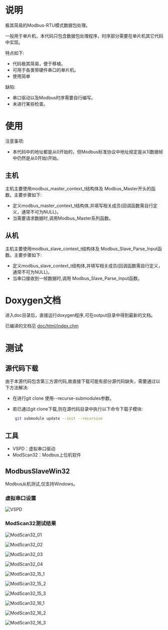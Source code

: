 # 说明

极其简易的Modbus-RTU模式数据包处理。

一般用于单片机，本代码只包含数据包处理程序，时序部分需要在单片机其它代码中实现。

特点如下:

- 代码极其简易，便于移植。
- 可用于各类带硬件串口的单片机。
- 使用简单

缺陷:

- 串口驱动以及Modbus时序需要自行编写。
- 未进行某些检查。

# 使用

注意事项:

- 本代码中的地址都是从0开始的，但Modbus标准协议中地址规定是从1(数据帧中仍然是从0开始)开始。

## 主机

主机主要使用modbus_master_context_t结构体及 Modbus_Master开头的函数。主要步骤如下:

- 定义modbus_master_context_t结构体,并填写相关成员(回调函数需自行定义，通常不可为NULL)。
- 当需要请求数据时,调用Modbus_Master系列函数。

## 从机

主机主要使用modbus_slave_context_t结构体及 Modbus_Slave_Parse_Input函数。主要步骤如下:

- 定义modbus_slave_context_t结构体,并填写相关成员(回调函数需自行定义，通常不可为NULL)。
- 当串口接收到一帧数据时,调用 Modbus_Slave_Parse_Input函数。

# Doxygen文档

进入doc目录后，直接运行doxygen程序,可在output目录中得到最新的文档。

已编译的文档见 [doc/html/index.chm](doc/html/index.chm)

# 测试



## 源代码下载

由于本源代码包含第三方源代码,故直接下载可能有部分源代码缺失，需要通过以下方法解决:

- 在进行git clone 使用--recurse-submodules参数。

- 若已通过git clone下载,则在源代码目录中执行以下命令下载子模块:

  ```bash
   git submodule update --init --recursive
  ```

## 工具

- VSPD：虚拟串口驱动
- ModScan32：Modbus上位机软件

## ModbusSlaveWin32

Modbus从机测试,仅支持Windows。

### 虚拟串口设置

![VSPD](doc/tests/ModbusSlaveWin32/VSPD.PNG)

### ModScan32测试结果

![ModScan32_01](doc/tests/ModbusSlaveWin32/ModScan32_01.PNG)

![ModScan32_02](doc/tests/ModbusSlaveWin32/ModScan32_02.PNG)

![ModScan32_03](doc/tests/ModbusSlaveWin32/ModScan32_03.PNG)

![ModScan32_04](doc/tests/ModbusSlaveWin32/ModScan32_04.PNG)

![ModScan32_15_1](doc/tests/ModbusSlaveWin32/ModScan32_15_1.PNG)

![ModScan32_15_2](doc/tests/ModbusSlaveWin32/ModScan32_15_2.PNG)

![ModScan32_15_3](doc/tests/ModbusSlaveWin32/ModScan32_15_3.PNG)

![ModScan32_16_1](doc/tests/ModbusSlaveWin32/ModScan32_16_1.PNG)

![ModScan32_16_2](doc/tests/ModbusSlaveWin32/ModScan32_16_2.PNG)

![ModScan32_16_3](doc/tests/ModbusSlaveWin32/ModScan32_16_3.PNG)
